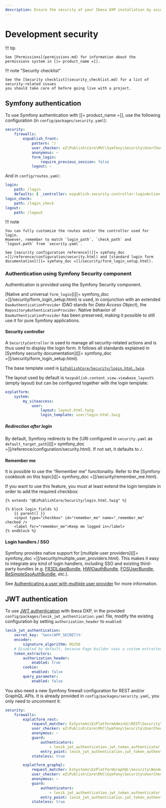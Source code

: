 ```yaml
---
description: Ensure the security of your Ibexa DXP installation by using one of the available authentication methods.
---
```


# Development security

!!! tip

    See [Permissions](permissions.md) for information about the permissions system in [[= product_name =]].

!!! note "Security checklist"

    See the [Security checklist](security_checklist.md) for a list of security-related issues
    you should take care of before going live with a project.

## Symfony authentication

To use Symfony authentication with [[= product_name =]], use the following configuration (in `config/packages/security.yaml`):

``` yaml
security:
    firewalls:
        ezpublish_front:
            pattern: ^/
            user_checker: eZ\Publish\Core\MVC\Symfony\Security\UserChecker
            anonymous: ~
            form_login:
                require_previous_session: false
            logout: ~
```

And in `config/routes.yaml`:

``` yaml
login:
    path: /login
    defaults: { _controller: ezpublish.security.controller:loginAction }
login_check:
    path: /login_check
logout:
    path: /logout
```

!!! note

    You can fully customize the routes and/or the controller used for login.
    However, remember to match `login_path`, `check_path` and `logout.path` from `security.yaml`.

    See [security configuration reference]([[= symfony_doc =]]/reference/configuration/security.html) and [standard login form documentation]([[= symfony_doc =]]/security/form_login_setup.html).

### Authentication using Symfony Security component

Authentication is provided using the Symfony Security component.

[Native and universal `form_login`]([[= symfony_doc =]]/security/form_login_setup.html) is used, in conjunction with an extended `DaoAuthenticationProvider` (DAO stands for *Data Access Object*), the `RepositoryAuthenticationProvider`. Native behavior of `DaoAuthenticationProvider` has been preserved, making it possible to still use it for pure Symfony applications.

#### Security controller

A `SecurityController` is used to manage all security-related actions and is thus used to display the login form. It follows all standards explained in [Symfony security documentation]([[= symfony_doc =]]/security/form_login_setup.html).

The base template used is [`EzPublishCore/Security/login.html.twig`](https://github.com/ezsystems/ezplatform-kernel/blob/v1.0.0/eZ/Bundle/EzPublishCoreBundle/Resources/views/Security/login.html.twig).

The layout used by default is `%ezpublish.content_view.viewbase_layout%` (empty layout) but can be configured together with the login template:

``` yaml
ezplatform:
    system:
        my_siteaccess:
            user:
                layout: layout.html.twig
                login_template: user/login.html.twig
```

##### Redirection after login

By default, Symfony redirects to the [URI configured in `security.yaml` as `default_target_path`]([[= symfony_doc =]]/reference/configuration/security.html). If not set, it defaults to `/`.

#### Remember me

It is possible to use the "Remember me" functionality.
Refer to the [Symfony cookbook on this topic]([[= symfony_doc =]]/security/remember_me.html).

If you want to use this feature, you must at least extend the login template in order to add the required checkbox:

``` html+twig
{% extends "@EzPublishCore/Security/login.html.twig" %}

{% block login_fields %}
    {{ parent() }}
    <input type="checkbox" id="remember_me" name="_remember_me" checked />
    <label for="remember_me">Keep me logged in</label>
{% endblock %}
```

#### Login handlers / SSO

Symfony provides native support for [multiple user providers]([[= symfony_doc =]]/security/multiple_user_providers.html). This makes it easy to integrate any kind of login handlers, including SSO and existing third-party bundles (e.g. [FR3DLdapBundle](https://github.com/Maks3w/FR3DLdapBundle), [HWIOauthBundle](https://github.com/hwi/HWIOAuthBundle), [FOSUserBundle](https://github.com/FriendsOfSymfony/FOSUserBundle), [BeSimpleSsoAuthBundle](http://github.com/BeSimple/BeSimpleSsoAuthBundle), etc.).

See [Authenticating a user with multiple user provider](user_management/user_management.md#authenticate-user-with-multiple-user-providers) for more information.

## JWT authentication

To use [JWT authentication](https://jwt.io/) with Ibexa DXP, in the provided ` config/packages/lexik_jwt_authentication.yaml` file,
modify the existing configuration by setting `authorization_header` to `enabled`:

``` yaml hl_lines="8"
lexik_jwt_authentication:
    secret_key: '%env(APP_SECRET)%'
    encoder:
        signature_algorithm: HS256
    # Disabled by default, because Page builder uses a custom extractor
    token_extractors:
        authorization_header:
            enabled: true
        cookie:
            enabled: false
        query_parameter:
            enabled: false
```

You also need a new Symfony firewall configuration for REST and/or GraphQL APIs.
It is already provided in `config/packages/security.yaml`, you only need to uncomment it:

``` yaml
security:
    firewalls:
        ezplatform_rest:
            request_matcher: EzSystems\EzPlatformAdminUi\REST\Security\NonAdminRESTRequestMatcher
            user_checker: eZ\Publish\Core\MVC\Symfony\Security\UserChecker
            anonymous: ~
            guard:
                authenticators:
                    - lexik_jwt_authentication.jwt_token_authenticator
                entry_point: lexik_jwt_authentication.jwt_token_authenticator
            stateless: true

        ezplatform_graphql:
            request_matcher: EzSystems\EzPlatformGraphQL\Security\NonAdminGraphQLRequestMatcher
            user_checker: eZ\Publish\Core\MVC\Symfony\Security\UserChecker
            anonymous: ~
            guard:
                authenticators:
                    - lexik_jwt_authentication.jwt_token_authenticator
                entry_point: lexik_jwt_authentication.jwt_token_authenticator
            stateless: true
```
